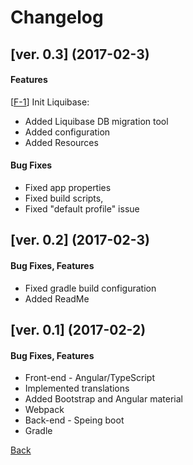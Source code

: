 # Changelog

<a name="0.3"></a>
## [ver. 0.3] (2017-02-3)

#### Features
[[F-1][]] Init Liquibase:
* Added Liquibase DB migration tool
* Added configuration
* Added Resources

[F-1]: https://github.com/sergey-didenko/my-blog/pull/5

#### Bug Fixes
* Fixed app properties
* Fixed build scripts,
* Fixed "default profile" issue

<a name="0.2"></a>
## [ver. 0.2] (2017-02-3)
#### Bug Fixes, Features
 * Fixed gradle build configuration
 * Added ReadMe

<a name="0.1"></a>
## [ver. 0.1] (2017-02-2)
#### Bug Fixes, Features
 * Front-end - Angular/TypeScript
 * Implemented translations
 * Added Bootstrap and Angular material
 * Webpack
 * Back-end - Speing boot
 * Gradle


[Back][back]

[back]: https://github.com/sergey-didenko/my-blog/blob/master/README.md
